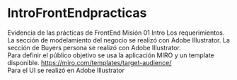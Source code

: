 # IntroFrontEndpracticas
Evidencia de las prácticas de FrontEnd Misión 01 
Intro Los requerimientos.
La sección de modelamiento del negocio se realizó con Adobe Illustrator.
La sección de Buyers persona se realizó con Adobe Illustrator.  
Para definir el público objetivo se usa la aplicación MIRO y un template disponible. https://miro.com/templates/target-audience/   
Para el UI se realizó en Adobe Illustrator
